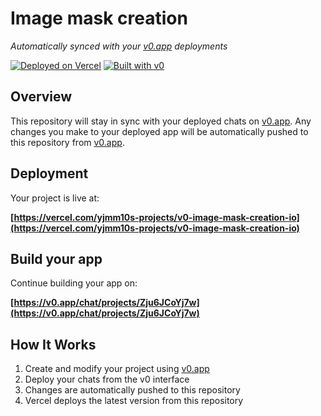 # Image mask creation

*Automatically synced with your [v0.app](https://v0.app) deployments*

[![Deployed on Vercel](https://img.shields.io/badge/Deployed%20on-Vercel-black?style=for-the-badge&logo=vercel)](https://vercel.com/yjmm10s-projects/v0-image-mask-creation-io)
[![Built with v0](https://img.shields.io/badge/Built%20with-v0.app-black?style=for-the-badge)](https://v0.app/chat/projects/Zju6JCoYj7w)

## Overview

This repository will stay in sync with your deployed chats on [v0.app](https://v0.app).
Any changes you make to your deployed app will be automatically pushed to this repository from [v0.app](https://v0.app).

## Deployment

Your project is live at:

**[https://vercel.com/yjmm10s-projects/v0-image-mask-creation-io](https://vercel.com/yjmm10s-projects/v0-image-mask-creation-io)**

## Build your app

Continue building your app on:

**[https://v0.app/chat/projects/Zju6JCoYj7w](https://v0.app/chat/projects/Zju6JCoYj7w)**

## How It Works

1. Create and modify your project using [v0.app](https://v0.app)
2. Deploy your chats from the v0 interface
3. Changes are automatically pushed to this repository
4. Vercel deploys the latest version from this repository